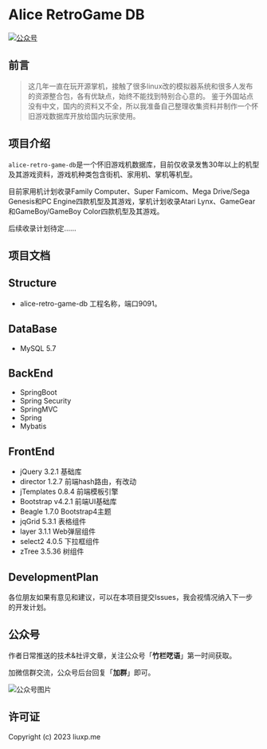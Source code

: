 # Alice RetroGame DB

<p>
  <a href="#公众号"><img src="https://img.shields.io/badge/%E5%85%AC%E4%BC%97%E5%8F%B7-%E7%AB%B9%E6%A0%8F%E5%91%93%E8%AF%AD-green.svg" alt="公众号"></a>
</p>

## 前言

> 这几年一直在玩开源掌机，接触了很多linux改的模拟器系统和很多人发布的资源整合包，各有优缺点，始终不能找到特别合心意的。
> 鉴于外国站点没有中文，国内的资料又不全，所以我准备自己整理收集资料并制作一个怀旧游戏数据库开放给国内玩家使用。

## 项目介绍

`alice-retro-game-db`是一个怀旧游戏机数据库，目前仅收录发售30年以上的机型及其游戏资料，游戏机种类包含街机、家用机、掌机等机型。

目前家用机计划收录Family Computer、Super Famicom、Mega Drive/Sega Genesis和PC Engine四款机型及其游戏，掌机计划收录Atari Lynx、GameGear和GameBoy/GameBoy Color四款机型及其游戏。

后续收录计划待定……

## 项目文档
    
## Structure

- alice-retro-game-db 工程名称，端口9091。

## DataBase

- MySQL 5.7

## BackEnd
- SpringBoot 
- Spring Security
- SpringMVC
- Spring
- Mybatis

## FrontEnd

- jQuery 3.2.1 基础库
- director 1.2.7 前端hash路由，有改动
- jTemplates 0.8.4 前端模板引擎
- Bootstrap v4.2.1 前端UI基础库
- Beagle 1.7.0 Bootstrap4主题
- jqGrid 5.3.1 表格组件
- layer 3.1.1 Web弹层组件
- select2 4.0.5 下拉框组件
- zTree 3.5.36 树组件

## DevelopmentPlan

各位朋友如果有意见和建议，可以在本项目提交Issues，我会视情况纳入下一步的开发计划。

## 公众号

作者日常推送的技术&社评文章，关注公众号「**竹栏呓语**」第一时间获取。

加微信群交流，公众号后台回复「**加群**」即可。

![公众号图片](https://creator.liuxp.me/img/wechat.png)

## 许可证

Copyright (c) 2023 liuxp.me